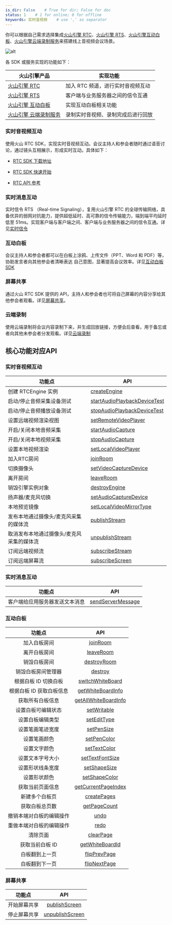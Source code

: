 ```yaml
---
is_dir: False    # True for dir; False for doc
status: 1    # 1 for online; 0 for offline
keywords: 实时音视频    # use ',' as separator
---
```


你可以根据自己需求选择集成[火山引擎 RTC](75707)、[火山引擎 RTS](135791)、[火山引擎互动白板](148380)、[火山引擎云端录制服务](69816)来搭建线上音视频会议场景。

![alt](https://portal.volccdn.com/obj/volcfe/cloud-universal-doc/upload_f8cadbbe50796c618f3f524fd8f7d97a.png)


各 SDK 或服务实现的功能如下：

| 火山引擎产品 | 实现功能 |
| --- | --- |
| [火山引擎 RTC](75707) | 加入 RTC 频道，进行实时音视频互动 |
| [火山引擎 RTS](135791) | 客户端与业务服务器之间的信令互通 |
| [火山引擎 互动白板](148380) | 实现互动白板相关功能 |
| [火山引擎 云端录制服务](69816) | 录制实时音视频、录制完成后进行回放 |

### 实时音视频互动

使用火山 RTC SDK，实现实时音视频互动。会议主持人和参会者随时通过语音讨论，通过镜头互相展示，形成实时互动。具体如下：

- [RTC SDK 下载地址](75707)
	
- [RTC SDK 快速开始](69864)
	
- [RTC API 参考](104478)


### 实时消息互动

实时信令 RTS （Real-time Signaling），复用火山引擎 RTC 的全球传输网络，具备优异的弱网对抗能力，提供超低延时、高可靠的信令传输能力，端到端平均延时低至 51ms。实现客户端与客户端之间、客户端与业务服务器之间的信令互通。详见[实时信令](142432)

### 互动白板

会议主持人和参会者都可以在白板上涂鸦、上传文件（PPT、Word 和 PDF）等，协助发言者向其他参会者清晰表达 自己意图，显著提高会议效率。详见[互动白板 SDK](148390)


### 屏幕共享

通过火山 RTC SDK 提供的 API，主持人和参会者也可将自己屏幕的内容分享给其他参会者观看。详见[屏幕共享](80226)。

### 云端录制

使用云端录制将会议内容录制下来，并生成回放链接，方便会后查看，用于备忘或者向其他未参会者分发观看。详见[云端录制](69818)

## 核心功能对应API

### 实时音视频互动

| **功能点** | **API** |
| --- | --- |
| 创建 RTCEngine 实例 | [createEngine](104478#createengine) |
| 启动/停止音频采集设备测试 | [startAudioPlaybackDeviceTest](104478#startaudioplaybackdevicetest) |
| 启动/停止音频播放设备测试 |  [stopAudioPlaybackDeviceTest](104478#stopaudioplaybackdevicetest) |
| 设置远端视频渲染视图 | [setRemoteVideoPlayer](104478#setremotevideoplayer) |
| 开启/关闭本地音频采集 | [startAudioCapture](104478#startaudiocapture) |
| 开启/关闭本地视频采集 | [stopAudioCapture](104478#stopaudiocapture) |
| 设置本地视频渲染 | [setLocalVideoPlayer](104478#setlocalvideoplayer)|
| 加入RTC房间 | [joinRoom](104478#joinroom) |
| 切换摄像头 | [setVideoCaptureDevice](104478#setvideocapturedevice) |
| 离开房间 | [leaveRoom](104478#leaveroom) |
| 销毁引擎实例对象 | [destroyEngine](104478#destroyengine) |
| 扬声器/麦克风切换 | [setAudioCaptureDevice](104478#setaudiocapturedevice) |
| 本地预览镜像 | [setLocalVideoMirrorType](104478#setlocalvideomirrortype) |
| 发布本地通过摄像头/麦克风采集的媒体流 | [publishStream](104478#publishstream) |
| 取消发布本地通过摄像头/麦克风采集的媒体流 | [unpublishStream](104478#unpublishstream) |
| 订阅远端视频流 | [subscribeStream](104478#subscribestream) |
| 订阅远端屏幕流 | [subscribeScreen](104478#subscribescreen) |


### 实时消息互动

| **功能点** | **API** |
| --- | --- |
| 客户端给应用服务器发送文本消息 | [sendServerMessage](104478#sendservermessage) |

### 互动白板

| **功能点** | **API** |
| :-: | :-: |
| 加入白板房间 | [joinRoom](131860#joinroom) |
| 离开白板房间 | [leaveRoom](131860#leaveroom) |
| 销毁白板房间 | [destroyRoom](131860#leaveroom) |
| 销毁白板房间管理器 | [destroy](131860#destroy) |
| 根据白板 ID 切换白板 | [switchWhiteBoard](131860#switchwhiteboard) |
| 根据白板 ID 获取白板信息 | [getWhiteBoardInfo](131860#getwhiteboardinfo) |
| 获取所有白板信息 | [getAllWhiteBoardInfo](131860#getallwhiteboardinfo) |
| 设置白板可编辑状态 | [setWritable](131860#setwritable) |
| 设置白板编辑类型 | [setEditType](131860#setedittype) |
| 设置笔画笔迹宽度 | [setPenSize](131860#setpensize) |
| 设置笔画颜色 | [setPenColor](131860#setpencolor) |
| 设置文字颜色 | [setTextColor](131860#settextcolor) |
| 设置文本字号大小 | [setTextFontSize](131860#settextfontsize) |
| 设置形状线条宽度 | [setShapeSize](131860#setshapesize) |
| 设置形状颜色 | [setShapeColor](131860#setshapecolor) |
| 获取当前页面信息 | [getCurrentPageIndex](131860#getcurrentpageindex) |
| 新建多个白板页 | [createPages](131860#createpages) |
| 获取白板总页数 | [getPageCount](131860#getpagecount) |
| 撤销本端对白板的编辑操作 | [undo](131860#undo) |
| 重做本端对白板的编辑操作 | [redo](131860#redo) |
| 清除页面 | [clearPage](131860#clearpage) |
| 获取当前白板 ID | [getWhiteBoardId](131860#getwhiteboardid) |
| 白板翻到上一页 | [flipPrevPage](131860#flipprevpage) |
| 白板翻到下一页 |[flipNextPage](131860#flipnextpage) |

### 屏幕共享

| **功能点** | **API** |
| :-: | :-: |
|开始屏幕共享 |[publishScreen](104478#publishscreen)|
|停止屏幕共享 | [unpublishScreen](104478#unpublishscreen)
